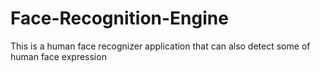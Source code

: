 # Face-Recognition-Engine
This is a human face recognizer application that can also detect some of human face expression
